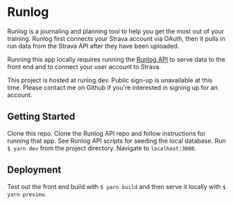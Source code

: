 # Runlog

Runlog is a journaling and planning tool to help you get the most out of your training. Runlog first connects your Strava account via OAuth, then it pulls in run data from the Strava API after they have been uploaded.

Running this app locally requires running the [Runlog API](https://github.com/mmbakken/runlog-api) to serve data to the front end and to connect your user account to Strava.

This project is hosted at runlog.dev. Public sign-up is unavailable at this time. Please contact me on Github if you're interested in signing up for an account.

## Getting Started

Clone this repo.
Clone the Runlog API repo and follow instructions for running that app.
See Runlog API scripts for seeding the local database.
Run `$ yarn dev` from the project directory.
Navigate to `localhost:3000`.

## Deployment

Test out the front end build with `$ yarn build` and then serve it locally with `$ yarn preview`.

